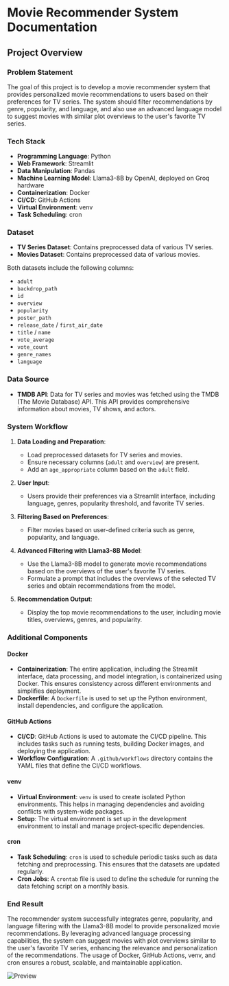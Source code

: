 # Movie Recommender System Documentation

## Project Overview

### Problem Statement
The goal of this project is to develop a movie recommender system that provides personalized movie recommendations to users based on their preferences for TV series. The system should filter recommendations by genre, popularity, and language, and also use an advanced language model to suggest movies with similar plot overviews to the user's favorite TV series.

### Tech Stack
- **Programming Language**: Python
- **Web Framework**: Streamlit
- **Data Manipulation**: Pandas
- **Machine Learning Model**: Llama3-8B by OpenAI, deployed on Groq hardware
- **Containerization**: Docker
- **CI/CD**: GitHub Actions
- **Virtual Environment**: venv
- **Task Scheduling**: cron

### Dataset
- **TV Series Dataset**: Contains preprocessed data of various TV series.
- **Movies Dataset**: Contains preprocessed data of various movies.

Both datasets include the following columns:
- `adult`
- `backdrop_path`
- `id`
- `overview`
- `popularity`
- `poster_path`
- `release_date` / `first_air_date`
- `title` / `name`
- `vote_average`
- `vote_count`
- `genre_names`
- `language`

### Data Source
- **TMDB API**: Data for TV series and movies was fetched using the TMDB (The Movie Database) API. This API provides comprehensive information about movies, TV shows, and actors.

### System Workflow
1. **Data Loading and Preparation**:
   - Load preprocessed datasets for TV series and movies.
   - Ensure necessary columns (`adult` and `overview`) are present.
   - Add an `age_appropriate` column based on the `adult` field.

2. **User Input**:
   - Users provide their preferences via a Streamlit interface, including language, genres, popularity threshold, and favorite TV series.

3. **Filtering Based on Preferences**:
   - Filter movies based on user-defined criteria such as genre, popularity, and language.

4. **Advanced Filtering with Llama3-8B Model**:
   - Use the Llama3-8B model to generate movie recommendations based on the overviews of the user's favorite TV series.
   - Formulate a prompt that includes the overviews of the selected TV series and obtain recommendations from the model.

5. **Recommendation Output**:
   - Display the top movie recommendations to the user, including movie titles, overviews, genres, and popularity.

### Additional Components

#### Docker
- **Containerization**: The entire application, including the Streamlit interface, data processing, and model integration, is containerized using Docker. This ensures consistency across different environments and simplifies deployment.
- **Dockerfile**: A `Dockerfile` is used to set up the Python environment, install dependencies, and configure the application.

#### GitHub Actions
- **CI/CD**: GitHub Actions is used to automate the CI/CD pipeline. This includes tasks such as running tests, building Docker images, and deploying the application.
- **Workflow Configuration**: A `.github/workflows` directory contains the YAML files that define the CI/CD workflows.

#### venv
- **Virtual Environment**: `venv` is used to create isolated Python environments. This helps in managing dependencies and avoiding conflicts with system-wide packages.
- **Setup**: The virtual environment is set up in the development environment to install and manage project-specific dependencies.

#### cron
- **Task Scheduling**: `cron` is used to schedule periodic tasks such as data fetching and preprocessing. This ensures that the datasets are updated regularly.
- **Cron Jobs**: A `crontab` file is used to define the schedule for running the data fetching script on a monthly basis.

### End Result
The recommender system successfully integrates genre, popularity, and language filtering with the Llama3-8B model to provide personalized movie recommendations. By leveraging advanced language processing capabilities, the system can suggest movies with plot overviews similar to the user's favorite TV series, enhancing the relevance and personalization of the recommendations. The usage of Docker, GitHub Actions, venv, and cron ensures a robust, scalable, and maintainable application.

![Preview](https://github.com/Srijan0519/Movie-recommender-application/blob/main/movie1.png)
